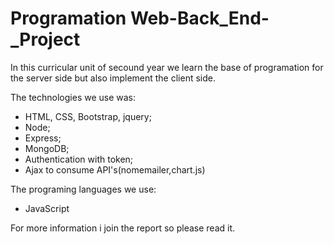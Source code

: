 # Programation Web-Back_End-_Project
In this curricular unit of secound year we learn the base of programation for the server side but also implement the client side.

The technologies we use was:

- HTML, CSS, Bootstrap, jquery;
- Node;
- Express;
- MongoDB;
- Authentication with token;
- Ajax to consume API's(nomemailer,chart.js)

The programing languages we use: 

- JavaScript

For more information i join the report so please read it.
